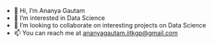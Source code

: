 - 👋 Hi, I’m Ananya Gautam
- 👀 I’m interested in Data Science
- 💞️ I’m looking to collaborate on interesting projects on Data Science
- 📫 You can reach me at ananyagautam.iitkgp@gmail.com
